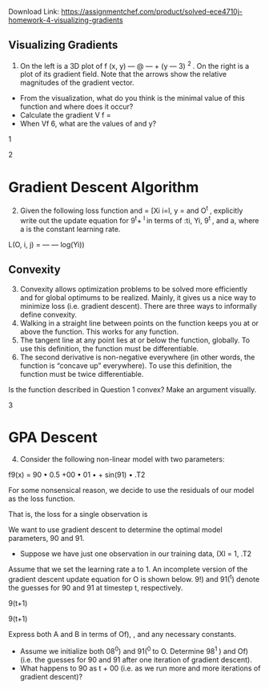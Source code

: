 Download Link: https://assignmentchef.com/product/solved-ece4710j-homework-4-visualizing-gradients
<br>
<h2>Visualizing Gradients</h2>

<ol>

 <li>On the left is a 3D plot of f (x, y) — @ — + (y — 3) <sup>2 </sup>. On the right is a plot of its gradient field. Note that the arrows show the relative magnitudes of the gradient vector.</li>

</ol>

<ul>

 <li>From the visualization, what do you think is the minimal value of this function and where does it occur?</li>

 <li>Calculate the gradient V f =</li>

 <li>When Vf 6, what are the values of and y?</li>

</ul>

1

2

<h1>Gradient Descent Algorithm</h1>

<ol start="2">

 <li>Given the following loss function and = [Xi i=l, y = and O<sup>t </sup>, explicitly write out the update equation for 9<sup>t</sup>+ <sup>l </sup>in terms of :ti, Yi, 9<sup>t </sup>, and a, where a is the constant learning rate.</li>

</ol>

L(O, i, j) = —          — log(Yi))

<h2>Convexity</h2>

<ol start="3">

 <li>Convexity allows optimization problems to be solved more efficiently and for global optimums to be realized. Mainly, it gives us a nice way to minimize loss (i.e. gradient descent). There are three ways to informally define convexity.</li>

 <li>Walking in a straight line between points on the function keeps you at or above the function. This works for any function.</li>

 <li>The tangent line at any point lies at or below the function, globally. To use this definition, the function must be differentiable.</li>

 <li>The second derivative is non-negative everywhere (in other words, the function is “concave up” everywhere). To use this definition, the function must be twice differentiable.</li>

</ol>

Is the function described in Question 1 convex? Make an argument visually.

3

<h1>GPA Descent</h1>

<ol start="4">

 <li>Consider the following non-linear model with two parameters:</li>

</ol>

f9(x) = 90 • 0.5 +00 • 01 • + sin(91) • .T2

For some nonsensical reason, we decide to use the residuals of our model as the loss function.

That is, the loss for a single observation is

We want to use gradient descent to determine the optimal model parameters, 90 and 91.

<ul>

 <li>Suppose we have just one observation in our training data, (Xl = 1, .T2</li>

</ul>

Assume that we set the learning rate a to 1. An incomplete version of the gradient descent update equation for O is shown below. 9!) and 91(<sup>t</sup>) denote the guesses for 90 and 91 at timestep t, respectively.

9(t+1)

9(t+1)

Express both A and B in terms of Of),     , and any necessary constants.

<ul>

 <li>Assume we initialize both 08<sup>0</sup>) and 91(<sup>0 </sup>to O. Determine 98<sup>1 </sup>) and Of) (i.e. the guesses for 90 and 91 after one iteration of gradient descent).</li>

 <li>What happens to 90 as t + 00 (i.e. as we run more and more iterations of gradient descent)?</li>

</ul>